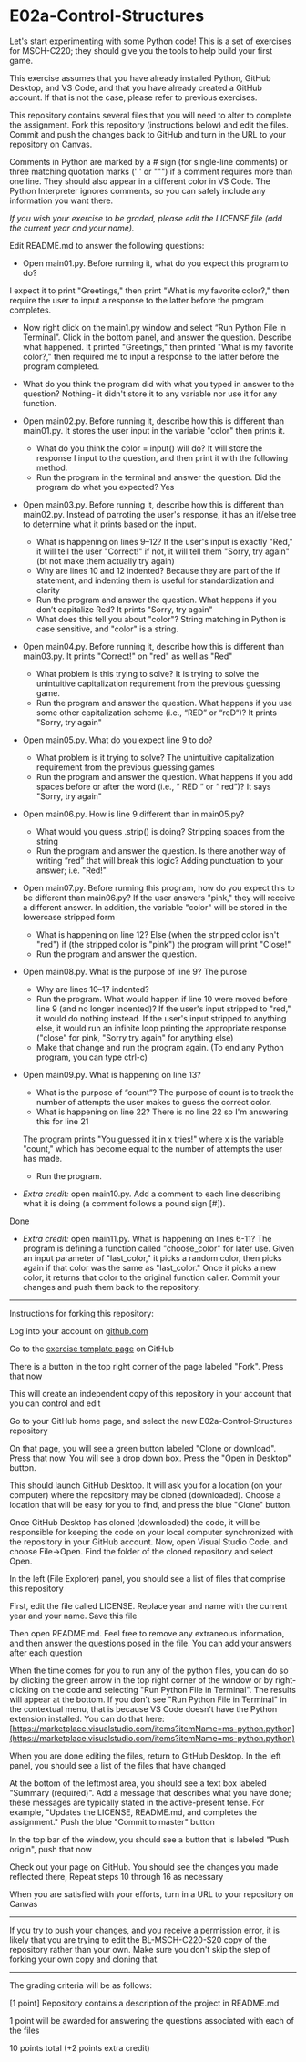
# E02a-Control-Structures

Let's start experimenting with some Python code! This is a set of exercises for MSCH-C220; they should give you the tools to help build your first game.
 
This exercise assumes that you have already installed Python, GitHub Desktop, and VS Code, and that you have already created a GitHub account. If that is not the case, please refer to previous exercises.

This repository contains several files that you will need to alter to complete the assignment. Fork this repository (instructions below) and edit the files. Commit and push the changes back to GitHub and turn in the URL to your repository on Canvas.

Comments in Python are marked by a # sign (for single-line comments) or three matching quotation marks (''' or """) if a comment requires more than one line. They should also appear in a different color in VS Code. The Python Interpreter ignores comments, so you can safely include any information you want there.

*If you wish your exercise to be graded, please edit the LICENSE file (add the current year and your name).*

Edit README.md to answer the following questions:

- Open main01.py. Before running it, what do you expect this program to do?

I expect it to print "Greetings," then print "What is my favorite color?," then require the user to input a response to the latter before the program completes.
  - Now right click on the main1.py window and select “Run Python File in Terminal”. Click in the bottom panel, and answer the question. Describe what happened.
  It printed "Greetings," then printed "What is my favorite color?," then required me to input a response to the latter before the program completed.
  - What do you think the program did with what you typed in answer to the question?
  Nothing- it didn't store it to any variable nor use it for any function.
- Open main02.py. Before running it, describe how this is different than main01.py.
It stores the user input in the variable "color" then prints it.
  - What do you think the color = input() will do?
  It will store the response I input to the question, and then print it with the following method.
  - Run the program in the terminal and answer the question. Did the program do what you expected?
  Yes
- Open main03.py. Before running it, describe how this is different than main02.py.
Instead of parroting the user's response, it has an if/else tree to determine what it prints based on the input.
  - What is happening on lines 9–12?
  If the user's input is exactly "Red," it will tell the user "Correct!" if not, it will tell them "Sorry, try again" (bt not make them actually try again)
  - Why are lines 10 and 12 indented?
  Because they are part of the if statement, and indenting them is useful for standardization and clarity
  - Run the program and answer the question. What happens if you don’t capitalize Red?
  It prints "Sorry, try again"
  - What does this tell you about "color"?
  String matching in Python is case sensitive, and "color" is a string.
- Open main04.py. Before running it, describe how this is different than main03.py.
It prints "Correct!" on "red" as well as "Red"
  - What problem is this trying to solve?
  It is trying to solve the unintuitive capitalization requirement from the previous guessing game.
  - Run the program and answer the question. What happens if you use some other capitalization scheme (i.e., “RED” or “reD“)?
  It prints "Sorry, try again"
- Open main05.py. What do you expect line 9 to do?
  - What problem is it trying to solve?
  The unintuitive capitalization requirement from the previous guessing games
  - Run the program and answer the question. What happens if you add spaces before or after the word (i.e., “ RED “ or “ red”)?
  It says "Sorry, try again"
 - Open main06.py. How is line 9 different than in main05.py?
   - What would you guess .strip() is doing?
   Stripping spaces from the string
   - Run the program and answer the question. Is there another way of writing “red” that will break this logic?
   Adding punctuation to your answer; i.e. "Red!"
 - Open main07.py. Before running this program, how do you expect this to be different than main06.py?
 If the user answers "pink," they will receive a different answer. In addition, the variable "color" will be stored in the lowercase stripped form
   - What is happening on line 12?
   Else (when the stripped color isn't "red") if (the stripped color is "pink") the program will print "Close!"
   - Run the program and answer the question.
 - Open main08.py. What is the purpose of line 9?
 The purose 
   - Why are lines 10–17 indented?
   - Run the program. What would happen if line 10 were moved before line 9 (and no longer indented)?
   If the user's input stripped to "red," it would do nothing instead. If the user's input stripped to anything else, it would run an infinite loop printing the appropriate response ("close" for pink, "Sorry try again" for anything else)
   - Make that change and run the program again. (To end any Python program, you can type ctrl-c)
 - Open main09.py. What is happening on line 13?
   - What is the purpose of “count”?
   The purpose of count is to track the number of attempts the user makes to guess the correct color.
   - What is happening on line 22?
   There is no line 22 so I'm answering this for line 21

   The program prints "You guessed it in x tries!" where x is the variable "count," which has become equal to the number of attempts the user has made.
   - Run the program.
 - *Extra credit:* open main10.py. Add a comment to each line describing what it is doing (a comment follows a pound sign [#]).

 Done

 - *Extra credit:* open main11.py. What is happening on lines 6-11?
  The program is defining a function called "choose_color" for later use. Given an input parameter of "last_color," it picks a random color, then picks again if that color was the same as "last_color." Once it picks a new color, it returns that color to the original function caller.
Commit your changes and push them back to the repository.
 

---

Instructions for forking this repository:
 
Log into your account on [github.com](https://github.com)

Go to the [exercise template page](https://github.com/BL-MSCH-C220-S20/E02a-Control-Structures) on GitHub

There is a button in the top right corner of the page labeled "Fork". Press that now

This will create an independent copy of this repository in your account that you can control and edit

Go to your GitHub home page, and select the new E02a-Control-Structures repository

On that page, you will see a green button labeled "Clone or download". Press that now. You will see a drop down box. Press the "Open in Desktop" button.

This should launch GitHub Desktop. It will ask you for a location (on your computer) where the repository may be cloned (downloaded). Choose a location that will be easy for you to find, and press the blue "Clone" button.

Once GitHub Desktop has cloned (downloaded) the code, it will be responsible for keeping the code on your local computer synchronized with the repository in your GitHub account. Now, open Visual Studio Code, and choose File->Open. Find the folder of the cloned repository and select Open.

In the left (File Explorer) panel, you should see a list of files that comprise this repository

First, edit the file called LICENSE. Replace year and name with the current year and your name. Save this file

Then open README.md. Feel free to remove any extraneous information, and then answer the questions posed in the file. You can add your answers after each question

When the time comes for you to run any of the python files, you can do so by clicking the green arrow in the top right corner of the window or by right-clicking on the code and selecting "Run Python File in Terminal". The results will appear at the bottom. If you don't see "Run Python File in Terminal" in the contextual menu, that is because VS Code doesn't have the Python extension installed. You can do that here: [https://marketplace.visualstudio.com/items?itemName=ms-python.python](https://marketplace.visualstudio.com/items?itemName=ms-python.python)

When you are done editing the files, return to GitHub Desktop. In the left panel, you should see a list of the files that have changed

At the bottom of the leftmost area, you should see a text box labeled "Summary (required)". Add a message that describes what you have done; these messages are typically stated in the active-present tense. For example, "Updates the LICENSE, README.md, and completes the assignment." Push the blue "Commit to master" button

In the top bar of the window, you should see a button that is labeled "Push origin", push that now

Check out your page on GitHub. You should see the changes you made reflected there, Repeat steps 10 through 16 as necessary

When you are satisfied with your efforts, turn in a URL to your repository on Canvas

---
If you try to push your changes, and you receive a permission error, it is likely that you are trying to edit the BL-MSCH-C220-S20 copy of the repository rather than your own. Make sure you don't skip the step of forking your own copy and cloning that.

---

The grading criteria will be as follows:
 
[1 point] Repository contains a description of the project in README.md

1 point will be awarded for answering the questions associated with each of the files

10 points total (+2 points extra credit)
